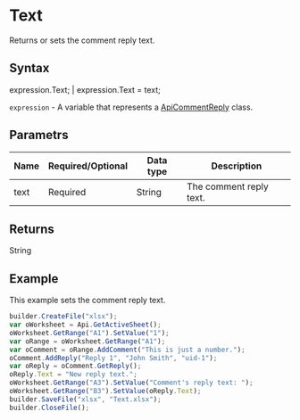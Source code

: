# Text

Returns or sets the comment reply text.

## Syntax

expression.Text; &#124; expression.Text = text;

`expression` - A variable that represents a [ApiCommentReply](../ApiCommentReply.md) class.

## Parametrs

| **Name** | **Required/Optional** | **Data type** | **Description** |
| ------------- | ------------- | ------------- | ------------- |
| text | Required | String | The comment reply text. |

## Returns

String

## Example

This example sets the comment reply text.

```javascript
builder.CreateFile("xlsx");
var oWorksheet = Api.GetActiveSheet();
oWorksheet.GetRange("A1").SetValue("1");
var oRange = oWorksheet.GetRange("A1");
var oComment = oRange.AddComment("This is just a number.");
oComment.AddReply("Reply 1", "John Smith", "uid-1");
var oReply = oComment.GetReply();
oReply.Text = "New reply text.";
oWorksheet.GetRange("A3").SetValue("Comment's reply text: ");
oWorksheet.GetRange("B3").SetValue(oReply.Text);
builder.SaveFile("xlsx", "Text.xlsx");
builder.CloseFile();
```